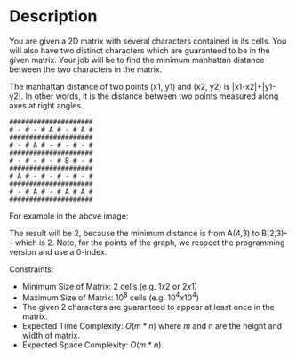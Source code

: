 # Description

You are given a 2D matrix with several characters contained in its cells. You will also have two distinct characters which are guaranteed to be in the given matrix. Your job will be to find the minimum manhattan distance between the two characters in the matrix.

The manhattan distance of two points (x1, y1) and (x2, y2) is |x1-x2|+|y1-y2|. In other words, it is the distance between two points measured along axes at right angles.

```
#####################
# - # - # A # - # A #
#####################
# - # A # - # - # - #
#####################
# - # - # - # B # - #
#####################
# A # - # - # - # - #
#####################
# - # A # - # A # A #
#####################
```

For example in the above image:

The result will be 2, because the minimum distance is from A(4,3) to B(2,3)-- which is 2. Note, for the points of the graph, we respect the programming version and use a 0-index.

Constraints:

- Minimum Size of Matrix: $2$ cells (e.g. $1x2$ or $2x1$)
- Maximum Size of Matrix: $10^8$ cells (e.g. $10^4x10^4$)
- The given $2$ characters are guaranteed to appear at least once in the matrix.
- Expected Time Complexity: $O(m*n)$ where $m$ and $n$ are the height and width of matrix.
- Expected Space Complexity: $O(m*n)$.